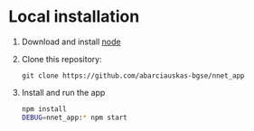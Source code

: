 # Local installation

1. Download and install [node](https://nodejs.org/en/download/)

2. Clone this repository:

    ```
    git clone https://github.com/abarciauskas-bgse/nnet_app
    ```

3. Install and run the app

    ```bash
    npm install
    DEBUG=nnet_app:* npm start
    ```
